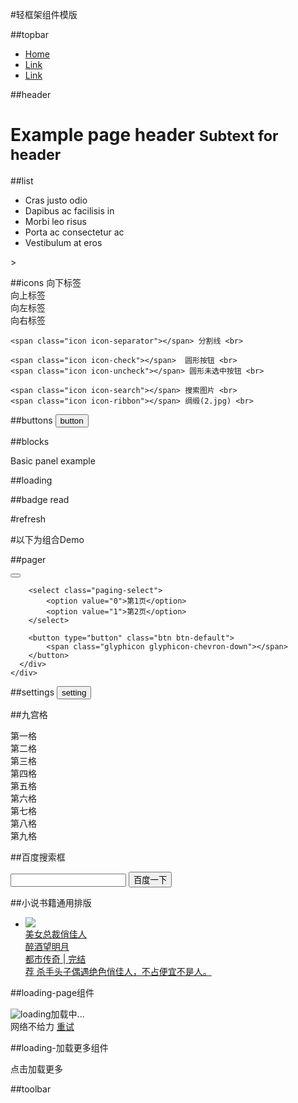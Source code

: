 #轻框架组件模版

##topbar
   	<nav class="navbar navbar-default">
        <div class="collapse navbar-collapse">
          <ul class="nav navbar-nav">
            <li class="active"><a href="#">Home</a></li>
            <li><a href="#">Link</a></li>
            <li><a href="#">Link</a></li>
          </ul>
        </div>
  	</nav>


##header
   	<div class="header">
	  <h1>Example page header <small>Subtext for header</small></h1>
	</div>


##list
   	<ul class="list-group">
	  <li class="item">Cras justo odio</li>
	  <li class="item">Dapibus ac facilisis in</li>
	  <li class="item">Morbi leo risus</li>
	  <li class="item">Porta ac consectetur ac</li>
	  <li class="item">Vestibulum at eros</li>
	</ul>>	


##icons 
   	<span class="icon icon-chevron-down"></span> 向下标签 <br>
	<span class="icon glyphicon-chevron-up"></span> 向上标签 <br>
	<span class="icon icon-chevron-left"></span> 向左标签 <br>
	<span class="icon icon-chevron-right"></span> 向右标签 <br>

	<span class="icon icon-separator"></span> 分割线 <br>

	<span class="icon icon-check"></span>  圆形按钮 <br>
	<span class="icon icon-uncheck"></span> 圆形未选中按钮 <br>

	<span class="icon icon-search"></span> 搜索图片 <br>
    <span class="icon icon-ribbon"></span> 绸缎(2.jpg) <br>

##buttons 
   	<button type="button" class="btn btn-default">button</button>

##blocks
	<div class="panel panel-default">
	  <div class="panel-body">
	    Basic panel example
	  </div>
	</div>

##loading
	<div class="loading"></div>

##badge
	<span class="badge">read</span>

#refresh

#以下为组合Demo

##pager 
	<div class="panel panel-default">
	  <div class="panel-body">
	    <button type="button" class="btn btn-default">
			<span class="glyphicon glyphicon-chevron-up"></span>
		</button>

		<select class="paging-select">
			<option value="0">第1页</option>
			<option value="1">第2页</option>
		</select>

		<button type="button" class="btn btn-default">
			<span class="glyphicon glyphicon-chevron-down"></span>
		</button>
	  </div>
	</div>
	
##settings
	<button type="button" class="btn btn-default">
		setting
		<span class="glyphicon glyphicon-chevron-right"></span>
	</button>



##九宫格
	<div class="grids">
	    <div class="row">
	         <div class="grid">第一格</div>
	         <div class="grid">第二格</div>
	         <div class="grid">第三格</div>
	    </div>
	    <div class="row">
	         <div class="grid">第四格</div>
	         <div class="grid">第五格</div>
	         <div class="grid">第六格</div>
	    </div>
		<div class="row">
	         <div class="grid">第七格</div>
	         <div class="grid">第八格</div>
	         <div class="grid">第九格</div>
	    </div>
	</div>


##百度搜索框
	<form>
		<div class="se-box">
			<input type="search" class="se-input" value="">
			<button type="submit" class="se-btn">百度一下</button>
		</div>
	</form>

##小说书籍通用排版
	<div class="com-book-lis">
		<ul>
			<li>
				<a href="" class="book-lis-link">
					<div class="book-img"><img src="http://m.baidu.com/static/wapbook/novel/nocover.png"></div>
					<div class="book-cont">
						<div class="book-info">
							<div class="bname ellipsis">美女总裁俏佳人</div>
							<div class="book-detail">
								<div class="book-detail-left">
									<span class="penname ellipsis">醉酒望明月</span>
								</div>
								<div class="book-detail-right">
									<span class="cate ellipsis">都市传奇</span>
									<span class="sep">|</span>
									<span class="status ellipsis">完结</span>
								</div>
							</div>
							<div class="read-detail clr">
								<span class="read-ico">荐</span>
								<span class="read-cont">杀手头子偶遇绝色俏佳人，不占便宜不是人。</span>
							</div>
						</div>
					</div>
				</a>
			</li>
		</ul>
	</div>

##loading-page组件 
<div class="load_ing"><img src="http://m.baidu.com/static/wapbook/genuine/loading.png" title="loading" class="loading_ico">加载中...</div>
<div class="load_fail">网络不给力 <a href="javascript:history.go(0)" class="load_retry">重试</a></div>

##loading-加载更多组件
<div class="load_status">
	<div class="load_cont">
		<div class="load_more ">点击加载更多<span class="load_down_ico"></span></div>
		<div class="load_ing " style="display:none"><span class="load_ing_txt">加载中</span><img src="http://m.baidu.com/static/wapbook/genuine/loading.png" title="loading" class="loading_ico"></div>
		<div class="load_fail " style="display:none">网络不稳定，请重新加载</div>
		<div class="load_end " style="display:none">已经到底了</div>
	</div>
</div>



##toolbar



